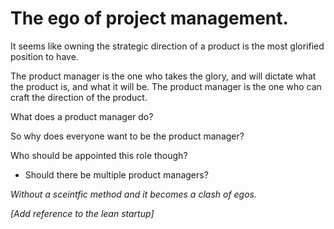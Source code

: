 # The ego of project management.

It seems like owning the strategic direction of a product is the most glorified position to have.

The product manager is the one who takes the glory, and will dictate what the product is, and what it will be. The product manager is the one who can craft the direction of the product.

What does a product manager do?

So why does everyone want to be the product manager?

Who should be appointed this role though?

- Should there be multiple product managers?

*Without a sceintfic method and it becomes a clash of egos.*

*[Add reference to the lean startup]*